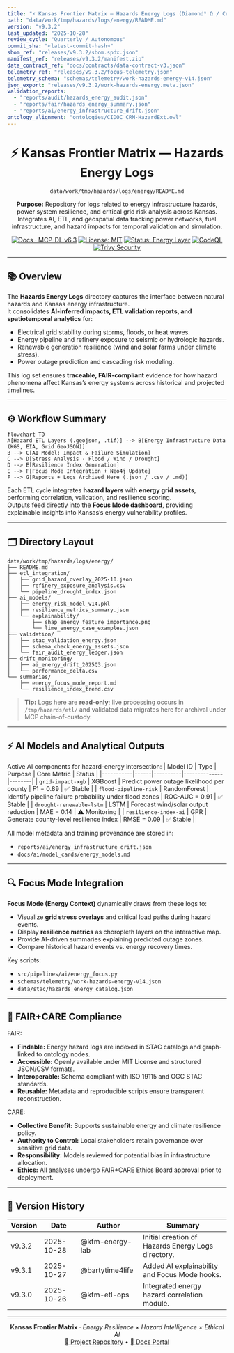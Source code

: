 ```yaml
---
title: "⚡ Kansas Frontier Matrix — Hazards Energy Logs (Diamond⁹ Ω / Crown∞Ω Ultimate Certified)"
path: "data/work/tmp/hazards/logs/energy/README.md"
version: "v9.3.2"
last_updated: "2025-10-28"
review_cycle: "Quarterly / Autonomous"
commit_sha: "<latest-commit-hash>"
sbom_ref: "releases/v9.3.2/sbom.spdx.json"
manifest_ref: "releases/v9.3.2/manifest.zip"
data_contract_ref: "docs/contracts/data-contract-v3.json"
telemetry_ref: "releases/v9.3.2/focus-telemetry.json"
telemetry_schema: "schemas/telemetry/work-hazards-energy-v14.json"
json_export: "releases/v9.3.2/work-hazards-energy.meta.json"
validation_reports:
  - "reports/audit/hazards_energy_audit.json"
  - "reports/fair/hazards_energy_summary.json"
  - "reports/ai/energy_infrastructure_drift.json"
ontology_alignment: "ontologies/CIDOC_CRM-HazardExt.owl"
---
```


<div align="center">

# ⚡ Kansas Frontier Matrix — **Hazards Energy Logs**
`data/work/tmp/hazards/logs/energy/README.md`

**Purpose:** Repository for logs related to energy infrastructure hazards, power system resilience, and critical grid risk analysis across Kansas.  
Integrates AI, ETL, and geospatial data tracking power networks, fuel infrastructure, and hazard impacts for temporal validation and simulation.

[![Docs · MCP-DL v6.3](https://img.shields.io/badge/Docs-MCP--DL%20v6.3-blue)](../../../../../docs/architecture/repo-focus.md)
[![License: MIT](https://img.shields.io/badge/License-MIT-green)](../../../../../LICENSE)
[![Status: Energy Layer](https://img.shields.io/badge/Status-Energy%20Layer-yellow)](../../../../../data/work/tmp/hazards/)
[![CodeQL](https://github.com/bartytime4life/Kansas-Frontier-Matrix/actions/workflows/codeql.yml/badge.svg)](../../../../../.github/workflows/codeql.yml)
[![Trivy Security](https://github.com/bartytime4life/Kansas-Frontier-Matrix/actions/workflows/trivy.yml/badge.svg)](../../../../../.github/workflows/trivy.yml)

</div>

---

## 📚 Overview

The **Hazards Energy Logs** directory captures the interface between natural hazards and Kansas energy infrastructure.  
It consolidates **AI-inferred impacts, ETL validation reports, and spatiotemporal analytics** for:
- Electrical grid stability during storms, floods, or heat waves.  
- Energy pipeline and refinery exposure to seismic or hydrologic hazards.  
- Renewable generation resilience (wind and solar farms under climate stress).  
- Power outage prediction and cascading risk modeling.  

This log set ensures **traceable, FAIR-compliant** evidence for how hazard phenomena affect Kansas’s energy systems across historical and projected timelines.

---

## ⚙️ Workflow Summary

```mermaid
flowchart TD
A[Hazard ETL Layers (.geojson, .tif)] --> B[Energy Infrastructure Data (KGS, EIA, Grid GeoJSON)]
B --> C[AI Model: Impact & Failure Simulation]
C --> D[Stress Analysis · Flood / Wind / Drought]
D --> E[Resilience Index Generation]
E --> F[Focus Mode Integration + Neo4j Update]
F --> G[Reports + Logs Archived Here (.json / .csv / .md)]
```

Each ETL cycle integrates **hazard layers** with **energy grid assets**, performing correlation, validation, and resilience scoring.  
Outputs feed directly into the **Focus Mode dashboard**, providing explainable insights into Kansas’s energy vulnerability profiles.

---

## 🗂 Directory Layout

```plaintext
data/work/tmp/hazards/logs/energy/
├── README.md
├── etl_integration/
│   ├── grid_hazard_overlay_2025-10.json
│   ├── refinery_exposure_analysis.csv
│   └── pipeline_drought_index.json
├── ai_models/
│   ├── energy_risk_model_v14.pkl
│   ├── resilience_metrics_summary.json
│   └── explainability/
│       ├── shap_energy_feature_importance.png
│       └── lime_energy_case_examples.json
├── validation/
│   ├── stac_validation_energy.json
│   ├── schema_check_energy_assets.json
│   └── fair_audit_energy_ledger.json
├── drift_monitoring/
│   ├── ai_energy_drift_2025Q3.json
│   └── performance_delta.csv
└── summaries/
    ├── energy_focus_mode_report.md
    └── resilience_index_trend.csv
```

> **Tip:** Logs here are **read-only**; live processing occurs in `/tmp/hazards/etl/` and validated data migrates here for archival under MCP chain-of-custody.

---

## ⚡ AI Models and Analytical Outputs

Active AI components for hazard-energy intersection:
| Model ID | Type | Purpose | Core Metric | Status |
|-----------|------|----------|--------------|--------|
| `grid-impact-xgb` | XGBoost | Predict power outage likelihood per county | F1 = 0.89 | ✅ Stable |
| `flood-pipeline-risk` | RandomForest | Identify pipeline failure probability under flood zones | ROC-AUC = 0.91 | ✅ Stable |
| `drought-renewable-lstm` | LSTM | Forecast wind/solar output reduction | MAE = 0.14 | ⚠ Monitoring |
| `resilience-index-ai` | GPR | Generate county-level resilience index | RMSE = 0.09 | ✅ Stable |

All model metadata and training provenance are stored in:
- `reports/ai/energy_infrastructure_drift.json`
- `docs/ai/model_cards/energy_models.md`

---

## 🔍 Focus Mode Integration

**Focus Mode (Energy Context)** dynamically draws from these logs to:
- Visualize **grid stress overlays** and critical load paths during hazard events.
- Display **resilience metrics** as choropleth layers on the interactive map.
- Provide AI-driven summaries explaining predicted outage zones.
- Compare historical hazard events vs. energy recovery times.

Key scripts:
- `src/pipelines/ai/energy_focus.py`
- `schemas/telemetry/work-hazards-energy-v14.json`
- `data/stac/hazards_energy_catalog.json`

---

## 🧩 FAIR+CARE Compliance

FAIR:
- **Findable:** Energy hazard logs are indexed in STAC catalogs and graph-linked to ontology nodes.  
- **Accessible:** Openly available under MIT License and structured JSON/CSV formats.  
- **Interoperable:** Schema compliant with ISO 19115 and OGC STAC standards.  
- **Reusable:** Metadata and reproducible scripts ensure transparent reconstruction.

CARE:
- **Collective Benefit:** Supports sustainable energy and climate resilience policy.  
- **Authority to Control:** Local stakeholders retain governance over sensitive grid data.  
- **Responsibility:** Models reviewed for potential bias in infrastructure allocation.  
- **Ethics:** All analyses undergo FAIR+CARE Ethics Board approval prior to deployment.

---

## 🧾 Version History

| Version | Date       | Author           | Summary                                       |
|----------|------------|------------------|-----------------------------------------------|
| v9.3.2   | 2025-10-28 | @kfm-energy-lab  | Initial creation of Hazards Energy Logs directory. |
| v9.3.1   | 2025-10-27 | @bartytime4life  | Added AI explainability and Focus Mode hooks.     |
| v9.3.0   | 2025-10-26 | @kfm-etl-ops     | Integrated energy hazard correlation module.     |

---

<div align="center">

**Kansas Frontier Matrix** · *Energy Resilience × Hazard Intelligence × Ethical AI*  
[🔗 Project Repository](https://github.com/bartytime4life/Kansas-Frontier-Matrix) • [🧭 Docs Portal](../../../../../docs/)

</div>